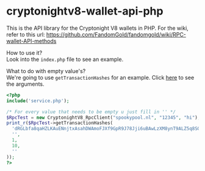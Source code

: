 # cryptonightv8-wallet-api-php
This is the API library for the Cryptonight V8 wallets in PHP.
For the wiki, refer to this url: https://github.com/FandomGold/fandomgold/wiki/RPC-wallet-API-methods

How to use it?  
Look into the `index.php` file to see an example.  
  
What to do with empty value's?  
We're going to use `getTransactionHashes` for an example. Click [here](https://github.com/FandomGold/fandomgold/wiki/RPC-wallet-API-methods#getBlockHashes) to see the arguments.
~~~php
<?php
include('service.php');

/* For every value that needs to be empty u just fill in '' */
$RpcTest = new CryptonightV8_RpcClient("spookypool.nl", "12345", "hi");
print_r($RpcTest->getTransactionHashes(
  'dRGLbfa8qaHZLKAuENnjtxAsahDWAmoFJXf9GpR9J78Jji6uBAwLzXM8ynT9ALZ5q8SGV86d162RLdhZRvuTbKsq8Mhys1aVgd',
  '',
  1,
  10,
  ''
));
?>
~~~
